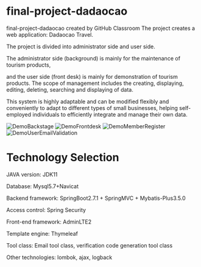 # final-project-dadaocao
final-project-dadaocao created by GitHub Classroom
The project creates a web application: Dadaocao Travel. 

The project is divided into administrator side and user side. 

The administrator side (background) is mainly for the maintenance of tourism products, 

and the user side (front desk) is mainly for demonstration of tourism products. The scope of management includes the creating, displaying, editing, deleting, searching and displaying of data. 

This system is highly adaptable and can be modified flexibly and conveniently to adapt to different types of small businesses, helping self-employed individuals to efficiently integrate and manage their own data.

![DemoBackstage](DemoBackstage.gif)
![DemoFrontdesk](DemoFrontdesk.gif)
![DemoMemberRegister](DemoMemberRegister.gif)
![DemoUserEmailValidation](DemoUserEmailValidation.gif)

# Technology Selection

JAVA version: JDK11

Database: Mysql5.7+Navicat

Backend framework: SpringBoot2.7.1 + SpringMVC + Mybatis-Plus3.5.0

Access control: Spring Security

Front-end framework: AdminLTE2

Template engine: Thymeleaf

Tool class: Email tool class, verification code generation tool class

Other technologies: lombok, ajax, logback


